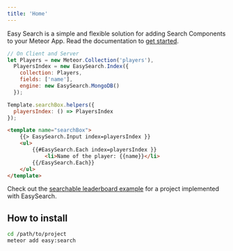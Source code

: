 ```yaml
---
title: 'Home'
---
```


Easy Search is a simple and flexible solution for adding Search Components to your Meteor App. Read the documentation to [get started](/docs/).

```javascript
// On Client and Server
let Players = new Meteor.Collection('players'),
  PlayersIndex = new EasySearch.Index({
    collection: Players,
    fields: ['name'],
    engine: new EasySearch.MongoDB()
  });

Template.searchBox.helpers({
  playersIndex: () => PlayersIndex
});
```

```html
<template name="searchBox">
    {{> EasySearch.Input index=playersIndex }}
    <ul>
        {{#EasySearch.Each index=playersIndex }}
            <li>Name of the player: {{name}}</li>
        {{/EasySearch.Each}}
    </ul>
</template>
```

Check out the [searchable leaderboard example](https://github.com/matteodem/easy-search-leaderboard) for a project implemented with EasySearch.

## How to install

```sh
cd /path/to/project
meteor add easy:search
```
